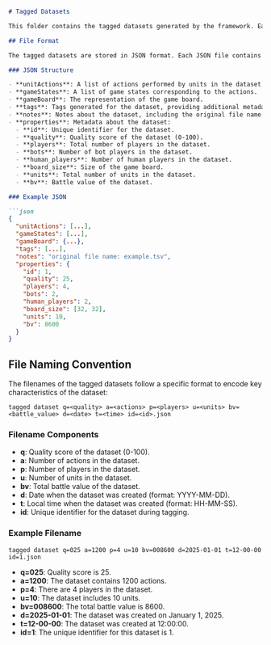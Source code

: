 ```markdown
# Tagged Datasets

This folder contains the tagged datasets generated by the framework. Each file represents a dataset with metadata and tags that describe the quality and characteristics of the data.

## File Format

The tagged datasets are stored in JSON format. Each JSON file contains the following structure:

### JSON Structure

- **unitActions**: A list of actions performed by units in the dataset.
- **gameStates**: A list of game states corresponding to the actions.
- **gameBoard**: The representation of the game board.
- **tags**: Tags generated for the dataset, providing additional metadata.
- **notes**: Notes about the dataset, including the original file name.
- **properties**: Metadata about the dataset:
  - **id**: Unique identifier for the dataset.
  - **quality**: Quality score of the dataset (0-100).
  - **players**: Total number of players in the dataset.
  - **bots**: Number of bot players in the dataset.
  - **human_players**: Number of human players in the dataset.
  - **board_size**: Size of the game board.
  - **units**: Total number of units in the dataset.
  - **bv**: Battle value of the dataset.

### Example JSON

```json
{
  "unitActions": [...],
  "gameStates": [...],
  "gameBoard": {...},
  "tags": [...],
  "notes": "original file name: example.tsv",
  "properties": {
    "id": 1,
    "quality": 25,
    "players": 4,
    "bots": 2,
    "human_players": 2,
    "board_size": [32, 32],
    "units": 10,
    "bv": 8600
  }
}
```

## File Naming Convention

The filenames of the tagged datasets follow a specific format to encode key characteristics of the dataset:

```
tagged dataset q=<quality> a=<actions> p=<players> u=<units> bv=<battle_value> d=<date> t=<time> id=<id>.json
```

### Filename Components

- **q**: Quality score of the dataset (0-100).
- **a**: Number of actions in the dataset.
- **p**: Number of players in the dataset.
- **u**: Number of units in the dataset.
- **bv**: Total battle value of the dataset.
- **d**: Date when the dataset was created (format: YYYY-MM-DD).
- **t**: Local time when the dataset was created (format: HH-MM-SS).
- **id**: Unique identifier for the dataset during tagging.

### Example Filename

```
tagged dataset q=025 a=1200 p=4 u=10 bv=008600 d=2025-01-01 t=12-00-00 id=1.json
```

- **q=025**: Quality score is 25.
- **a=1200**: The dataset contains 1200 actions.
- **p=4**: There are 4 players in the dataset.
- **u=10**: The dataset includes 10 units.
- **bv=008600**: The total battle value is 8600.
- **d=2025-01-01**: The dataset was created on January 1, 2025.
- **t=12-00-00**: The dataset was created at 12:00:00.
- **id=1**: The unique identifier for this dataset is 1.
```